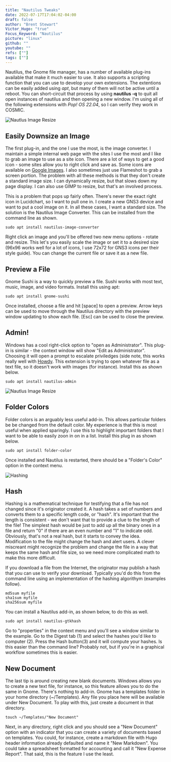 ```yaml
---
title: "Nautilus Tweaks"
date: 2022-07-17T17:04:02-04:00
draft: false
author: "Brent Stewart"
Victor_Hugo: "true"
Focus_Keyword: "Nautilus"
picture: "linux"
github: ""
youtube: ""
refs: [""]
tags: [""]
---
```

Nautilus, the Gnome file manager, has a number of available plug-ins available that make it much easier to use.  It also supports a scripting function that you can use to develop your own extensions.  The extentions can be easily added using _apt_, but many of them will not be active until a reboot.  You can short-circuit that process by using __nautilus -q__ to quit all open instances of nautilus and then opening a new window.  I'm using all of the following extensions with _Pop! OS 22.04_, so I can verify they work in COSMIC. 

![Nautlus Image Resize](/220717_gnomeimageresize.png#floatsmallright)
## Easily Downsize an Image
The first plug-in, and the one I use the most, is the image converter.  I maintain a simple internal web page with the sites I use the most and I like to grab an image to use as a site icon.  There are a lot of ways to get a good icon - some sites allow you to right click and save as.  Some icons are available on [Google Images](https://images.google.com).  I also sometimes just use Flameshot to grab a screen portion.  The problem with all these methods is that they don't create a standard image size.  I can dynamically resize, but that slows down my page display.  I can also use GIMP to resize, but that's an involved process.

This is a problem that pops up fairly often.  There's never the exact right icon in Lucidchart, so I want to pull one in.  I create a new GNS3 device and want to put a cool image on it.  In all these cases, I want a standard size.  The solution is the Nautilus Image Converter.  This can be installed from the command line as shown.

    sudo apt install nautilus-image-converter

Right click an image and you'll be offered two new menu options - rotate and resize.  This let's you easily scale the image or set it to a desired size (96x96 works well for a lot of icons, I use 72x72 for GNS3 icons per their style guide).  You can change the current file or save it as a new file.

## Preview a File
Gnome Sushi is a way to quickly preview a file.  Sushi works with most text, music, image, and video formats.  Install this using apt:

    sudo apt install gnome-sushi

Once installed, choose a file and hit [space] to open a preview.  Arrow keys can be used to move through the Nautilus directory with the preview window updating to show each file.  [Esc] can be used to close the preview.

## Admin!
Windows has a cool right-click option to "open as Administrator".  This plug-in is similar - the context window will show "Edit as Administrator".  Choosing it will open a prompt to escalate priviledges (side note, this works really well with [Howdy](/posts/220501_howdy/).  This extension is trying to open whatever file as a text file, so it doesn't work with images (for instance).  Install this as shown below.

    sudo apt install nautilus-admin

![Nautlus Image Resize](/220717_foldercolors.png#floatsmallright)
## Folder Colors

Folder colors is an arguably less useful add-in.  This allows particular folders be be changed from the default color.  My experience is that this is most useful when applied sparingly.  I use this to highlight important folders that I want to be able to easily zoon in on in a list.  Install this plug in as shown below.

    sudo apt install folder-color

Once installed and Nautilus is restarted, there should be a "Folder's Color" option in the context menu.

![Hashing](/220717_hash.png#floatsmallright)
## Hash
Hashing is a mathematical technique for testifying that a file has not changed since it's originator created it.  A hash takes a set of numbers and converts them to a specific length code, or "hash".  It's important that the length is consistent - we don't want that to provide a clue to the length of the file!  The simplest hash would be just to add up all the binary ones in a file and return "0" if there are an even number and "1" to indicate odd.  Obviously, that's not a real hash, but it starts to convey the idea.  Modification to the file might change the hash and alert users.  A clever miscreant might recognize the problem and change the file in a way that keeps the same hash and file size, so we need more complicated math to make this more difficult.

If you download a file from the Internet, the originator may publish a hash that you can use to verify your download.  Typically you'd do this from the command line using an implementation of the hashing algorithym (examples follow).

    md5sum myfile
    sha1sum myfile
    sha256sum myfile

You can install a Nautilus add-in, as shown below, to do this as well.

    sudo apt install nautilus-gtkhash

Go to "properties" in the context menu and you'll see a window similar to the example.  Go to the Digest tab (1) and select the hashes you'd like to computer (2).  Press the Hash button(3) and it will compute your hashes.  Is this easier than the command line?  Probably not, but if you're in a graphical workflow sometimes this is easier.


## New Document
The last tip is around creating new blank documents.  Windows allows you to create a new text file, for instance, so this feature allows you to do the same in Gnome.  There's nothing to add-in.  Gnome has a templates folder in your home directory (~/Templates).  Any file you place here will be available under New Document.  To play with this, just create a document in that directory.

    touch ~/Templates/"New Document"

Next, in any directory, right click and you should see a "New Document" option with an indicator that you can create a variety of documents based on templates.  You could, for instance, create a markdown file with Hugo header information already defaulted and name it "New Markdown".  You could take a spreadsheet formatted for accounting and call it "New Expense Report".  That said, this is the feature I use the least.

